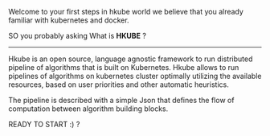 Welcome to your first steps in hkube world we believe that you already familiar with kubernetes and docker.

SO you probably asking What is **HKUBE** ? 
________________________________________

Hkube is an open source, language agnostic framework to run distributed pipeline of algorithms that is built on Kubernetes. 
Hkube allows to run pipelines of algorithms on kubernetes cluster optimally utilizing the available resources, based on user priorities and other automatic heuristics. 

The pipeline is described with a simple Json that defines the flow of computation between algorithm building blocks.


READY TO START :) ?